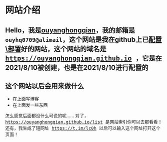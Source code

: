 # 网站介绍
## Hello，我是<u>ouyanghongqian</u>，我的邮箱是` ouyhq0709@alimail `，这个网站是我在github上已<u>配置\部署</u>好的网站，这个网站的域名是<kbd> <https://ouyanghongqian.github.io> </kbd>，它是在2021/8/10被创建，也是在2021/8/10进行配置的
## 这个网站以后会用来做什么
- 在上面写博客
- 在上面发一些东西

怎么感觉后面都没什么可说的呢......
对了，<kbd> <https://ouyanghongqian.github.io/list> </kbd>是网站索引你可以去那看看！还有，我生成了短网址<kbd> <https://t.im/lc0h> </kbd>以后可以输入这个网址打开这个页面！
